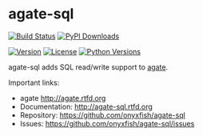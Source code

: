 # agate-sql

[![Build Status](https://travis-ci.org/onyxfish/agate-svg.svg)](https://travis-ci.org/onyxfish/agate-sql) [![PyPI Downloads](https://img.shields.io/pypi/dw/agate-sql.svg)](https://pypi.python.org/pypi/agate-sql)

[![Version](https://img.shields.io/pypi/v/agate-sql.svg)](https://pypi.python.org/pypi/agate-sql) [![License](https://img.shields.io/pypi/l/agate-sql.svg)](https://pypi.python.org/pypi/agate-sql) [![Python Versions](https://img.shields.io/pypi/pyversions/agate-sql.svg)](https://pypi.python.org/pypi/agate-sql)

agate-sql adds SQL read/write support to [agate](https://github.com/onyxfish/agate-sql).

Important links:

* agate             http://agate.rtfd.org
* Documentation:    http://agate-sql.rtfd.org
* Repository:       https://github.com/onyxfish/agate-sql
* Issues:           https://github.com/onyxfish/agate-sql/issues
